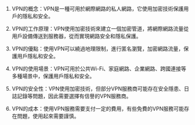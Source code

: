 

1. VPN的概念：VPN是一種可用於網際網路的私人網路，它使用加密技術保護用戶的隱私和安全。

2. VPN的工作原理：VPN使用加密技術來建立一個加密管道，將網際網路流量從用戶設備傳送到服務器，從而實現網路安全和隱私保護。

3. VPN的優點：使用VPN可以繞過地理限制，進行匿名瀏覽，加密網路流量，保護用戶隱私和安全。

4. VPN的使用場景：VPN可用於公共Wi-Fi、家庭網路、企業網路、跨國連接等多種場景中，保護用戶隱私和安全。

5. VPN的安全性：VPN使用加密技術，但部分VPN服務商可能存在安全隱患、日誌記錄等問題，因此需要選擇有信譽的VPN服務商。

6. VPN的成本：使用VPN服務需要支付一定的費用，有些免費的VPN服務可能存在問題，使用起來需要謹慎。